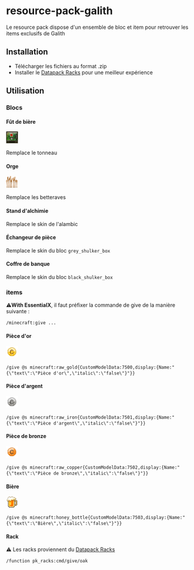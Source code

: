 ﻿# resource-pack-galith

Le resource pack dispose d'un ensemble de bloc et item pour retrouver les items exclusifs de Galith

## Installation

- Télécharger les fichiers au format .zip
- Installer le [Datapack Racks](https://www.planetminecraft.com/data-pack/tool-rack-hang-your-tools-and-weapons/) pour une meilleur expérience

## Utilisation

### Blocs

#### Fût de bière

![fut de bière](./assets/minecraft/textures/block/barrel_side.png)

Remplace le tonneau

#### Orge

![orge](./assets/minecraft/textures/block/beetroots_stage3.png)

Remplace les betteraves

#### Stand d'alchimie

Remplace le skin de l'alambic

#### Échangeur de pièce

Remplace le skin du bloc `grey_shulker_box`

#### Coffre de banque

Remplace le skin du bloc `black_shulker_box`

### items

⚠️**With EssentialX**, il faut préfixer la commande de give de la manière suivante : 

```
/minecraft:give ...
```

#### Pièce d'or

![po](./assets/minecraft/textures/item/po.png)

```
/give @s minecraft:raw_gold{CustomModelData:7500,display:{Name:"{\"text\":\"Pièce d'or\",\"italic\":\"false\"}"}}
```

#### Pièce d'argent

![pa](./assets/minecraft/textures/item/pa.png)

```
/give @s minecraft:raw_iron{CustomModelData:7501,display:{Name:"{\"text\":\"Pièce d'argent\",\"italic\":\"false\"}"}}
```

#### Pièce de bronze

![pb](./assets/minecraft/textures/item/pb.png)

```
/give @s minecraft:raw_copper{CustomModelData:7502,display:{Name:"{\"text\":\"Pièce de bronze\",\"italic\":\"false\"}"}}
```

#### Bière

![bière](./assets/minecraft/textures/item/honey_bottle.png)

```
/give @s minecraft:honey_bottle{CustomModelData:7503,display:{Name:"{\"text\":\"Bière\",\"italic\":\"false\"}"}}
```

#### Rack

⚠️ Les racks proviennent du [Datapack Racks](https://www.planetminecraft.com/data-pack/tool-rack-hang-your-tools-and-weapons/) 

```
/function pk_racks:cmd/give/oak
```